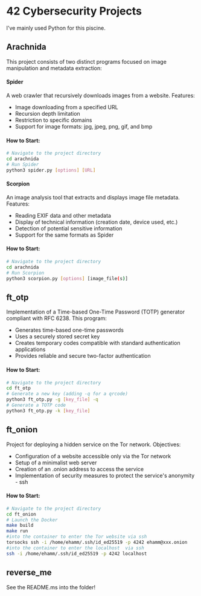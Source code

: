 # 42 Cybersecurity Projects

I've mainly used Python for this piscine.

## Arachnida
This project consists of two distinct programs focused on image manipulation and metadata extraction:

#### Spider
A web crawler that recursively downloads images from a website. Features:

- Image downloading from a specified URL  
- Recursion depth limitation  
- Restriction to specific domains  
- Support for image formats: jpg, jpeg, png, gif, and bmp  

#### How to Start:

```bash
# Navigate to the project directory
cd arachnida
# Run Spider
python3 spider.py [options] [URL]
```

#### Scorpion
An image analysis tool that extracts and displays image file metadata. Features:

- Reading EXIF data and other metadata  
- Display of technical information (creation date, device used, etc.)  
- Detection of potential sensitive information  
- Support for the same formats as Spider  

#### How to Start:
```bash
# Navigate to the project directory
cd arachnida
# Run Scorpion
python3 scorpion.py [options] [image_file(s)]
```

## ft_otp

Implementation of a Time-based One-Time Password (TOTP) generator compliant with RFC 6238. This program:

- Generates time-based one-time passwords  
- Uses a securely stored secret key  
- Creates temporary codes compatible with standard authentication applications  
- Provides reliable and secure two-factor authentication  

#### How to Start:

```bash
# Navigate to the project directory
cd ft_otp
# Generate a new key (adding -q for a qrcode)
python3 ft_otp.py -g [key_file] -q 
# Generate a TOTP code
python3 ft_otp.py -k [key_file]
```

## ft_onion

Project for deploying a hidden service on the Tor network. Objectives:

- Configuration of a website accessible only via the Tor network  
- Setup of a minimalist web server  
- Creation of an .onion address to access the service 
- Implementation of security measures to protect the service's anonymity  - ssh 

#### How to Start:

```bash
# Navigate to the project directory
cd ft_onion
# Launch the Docker
make build
make run
#into the container to enter the Tor website via ssh
torsocks ssh -i /home/ehamm/.ssh/id_ed25519 -p 4242 ehamm@xxx.onion
#into the container to enter the localhost  via ssh
ssh -i /home/ehamm/.ssh/id_ed25519 -p 4242 localhost

```

## reverse_me

See the README.ms into the folder!


